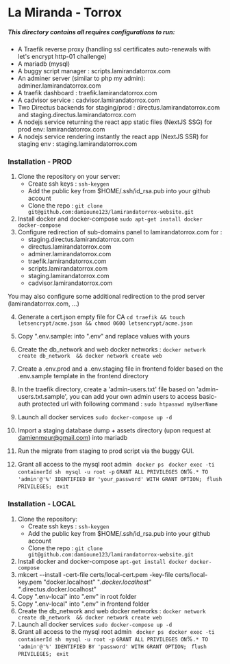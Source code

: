 # La Miranda - Torrox
##### This directory contains all requires configurations to run:
 - A Traefik reverse proxy (handling ssl certificates auto-renewals with let's encrypt http-01 challenge)
 - A mariadb (mysql)
 - A buggy script manager : scripts.lamirandatorrox.com
 - An adminer server (similar to php my admin): adminer.lamirandatorrox.com
 - A traefik dashboard : traefik.lamirandatorrox.com
 - A cadvisor service : cadvisor.lamirandatorrox.com
 - Two Directus backends for staging/prod : directus.lamirandatorrox.com and staging.directus.lamirandatorrox.com
 - A nodejs service returning the react app static files (NextJS SSG) for prod env: lamirandatorrox.com
 - A nodejs service rendering instantly the react app (NextJS SSR) for staging env : staging.lamirandatorrox.com
 
 ### Installation - PROD
1. Clone the repository on your server:
    - Create ssh keys : `ssh-keygen`
    - Add the public key from $HOME/.ssh/id_rsa.pub into your github account
    - Clone the repo : `git clone git@github.com:damioune123/lamirandatorrox-website.git`
2. Install docker and docker-compose 
`sudo apt-get install docker docker-compose `
3. Configure redirection of sub-domains panel to lamirandatorrox.com for :
      - staging.directus.lamirandatorrox.com
      - directus.lamirandatorrox.com
      - adminer.lamirandatorrox.com
      - traefik.lamirandatorrox.com
      - scripts.lamirandatorrox.com
      - staging.lamirandatorrox.com
      - cadvisor.lamirandatorrox.com
  
  You may also configure some additional redirection to the prod server (lamirandatorrox.com, ...)

4. Generate a cert.json empty file for CA 
 `cd traefik && touch letsencrypt/acme.json && chmod 0600 letsencrypt/acme.json`

5. Copy ".env.sample:  into ".env" and replace values with yours
6. Create the db_network and web docker networks :
 `docker network create db_network  && docker network create web`

7. Create a .env.prod and a .env.staging file in frontend folder based on the .env.sample template in the frontend directory
8. In the traefik directory, create a 'admin-users.txt' file based on 'admin-users.txt.sample', you can add your own admin users to access basic-auth protected url with following command :
 `sudo htpasswd myUserName`
9. Launch all docker services
 `sudo docker-compose up -d `
10. Import a staging database dump + assets directory (upon request at damienmeur@gmail.com) into mariadb
11. Run the migrate from staging to prod script via the buggy GUI.
12. Grant all access to the mysql root admin
   ` docker ps`
   ` docker exec -ti containerId sh`
   ` mysql -u root -p`
   ` GRANT ALL PRIVILEGES ON `%`.* TO 'admin'@'%' IDENTIFIED BY 'your_password' WITH GRANT OPTION;`
   ` flush PRIVILEGES;`
   ` exit`

### Installation - LOCAL
1. Clone the repository:
    - Create ssh keys : `ssh-keygen`
    - Add the public key from $HOME/.ssh/id_rsa.pub into your github account
    - Clone the repo : `git clone git@github.com:damioune123/lamirandatorrox-website.git`
2. Install docker and docker-compose
   `apt-get install docker docker-compose `
3. mkcert --install -cert-file certs/local-cert.pem -key-file certs/local-key.pem "docker.localhost" "*.docker.localhost" "*.directus.docker.localhost"
4. Copy ".env-local" into ".env" in root folder
5. Copy ".env-local" into ".env" in frontend folder
6. Create the db_network and web docker networks :
   `docker network create db_network  && docker network create web`
7. Launch all docker services
   `sudo docker-compose up -d `
8. Grant all access to the mysql root admin
   ` docker ps`
   ` docker exec -ti containerId sh`
   ` mysql -u root -p`
   ` GRANT ALL PRIVILEGES ON `%`.* TO 'admin'@'%' IDENTIFIED BY 'password' WITH GRANT OPTION;`
   ` flush PRIVILEGES;`
   ` exit`